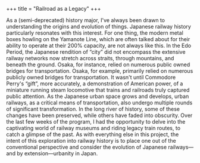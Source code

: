 +++
title = "Railroad as a Legacy"
+++

As a (semi-deprecated) history major, I've always been drawn to understanding the origins and evolution of things. Japanese railway history particularly resonates with this interest. For one thing, the modern metal boxes howling on the Yamanote Line, which are often talked about for their ability to operate at their 200% capacity, are not always like this. In the Edo Period, the Japanese rendition of “city” did not encompass the extensive railway networks now stretch across straits, through mountains, and beneath the ground. Osaka, for instance, relied on numerous public owned bridges for transportation. Osaka, for example, primarily relied on numerous publicly owned bridges for transportation. It wasn't until Commodore Perry's “gift”, more accurately, a demonstration of American power, of a miniature running steam locomotive that trains and railroads truly captured public attention. As the Japanese urban space grows and develops, urban railways, as a critical means of transportation, also undergo multiple rounds of significant transformation. In the long river of history, some of these changes have been preserved, while others have faded into obscurity. Over the last few weeks of the program, I had the opportunity to delve into the captivating world of railway museums and riding legacy train routes, to catch a glimpse of the past. As with everything else in this project, the intent of this exploration into railway history is to place one out of the conventional perspective and consider the evolution of Japanese railways—and by extension—urbanity in Japan.

